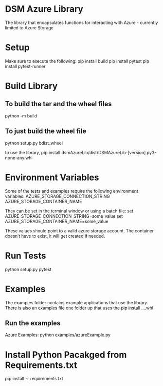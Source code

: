 # DSM Azure Library
The library that encapsulates functions for interacting with Azure - currently limited to Azure Storage

# Setup
Make sure to execute the following:
pip install build
pip install pytest
pip install pytest-runner

# Build Library
## To build the tar and the wheel files
python -m build

## To just build the wheel file
python setup.py bdist_wheel

to use the library, pip install dsmAzureLib/dist/DSMAzureLib-[version].py3-none-any.whl

# Environment Variables
Some of the tests and examples require the following environment variables:
AZURE_STORAGE_CONNECTION_STRING
AZURE_STORAGE_CONTAINER_NAME

They can be set in the terminal window or using a batch file:
set AZURE_STORAGE_CONNECTION_STRING=some_value
set AZURE_STORAGE_CONTAINER_NAME=some_value

These values should point to a valid azure storage account.  The container doesn't have to exist, it will get created if needed.

# Run Tests
python setup.py pytest

# Examples
The examples folder contains example applications that use the library.  There is also an examples file one folder up that uses the pip install ....whl

## Run the examples
Azure Examples:
  python examples/azureExample.py


# Install Python Pacakged from Requirements.txt
pip install -r requirements.txt




